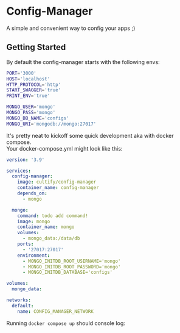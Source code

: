# Config-Manager

A simple and convenient way to config your apps ;)

## Getting Started

By default the config-manager starts with the following envs:

```bash
PORT='3000'
HOST='localhost'
HTTP_PROTOCOL='http'
START_SWAGGER='true'
PRINT_ENV='true'

MONGO_USER='mongo'
MONGO_PASS='mongo'
MONGO_DB_NAME='configs'
MONGO_URI='mongodb://mongo:27017'
```

It's pretty neat to kickoff some quick development aka with docker compose.  
Your docker-compose.yml might look like this:

```yml
version: '3.9'

services:
  config-manager:
    image: cultify/config-manager
    container_name: config-manager
    depends_on:
      - mongo

  mongo:
    command: todo add command!
    image: mongo
    container_name: mongo
    volumes:
      - mongo_data:/data/db
    ports:
      - '27017:27017'
    environment:
      - MONGO_INITDB_ROOT_USERNAME='mongo'
      - MONGO_INITDB_ROOT_PASSWORD='mongo'
      - MONGO_INITDB_DATABASE='configs'

volumes:
  mongo_data:

networks:
  default:
    name: CONFIG_MANAGER_NETWORK
```

Running `docker compose up` should console log:
